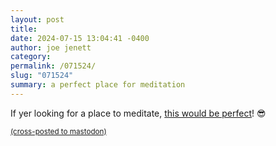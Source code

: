 ```yaml
---
layout: post
title: 
date: 2024-07-15 13:04:41 -0400
author: joe jenett
category: 
permalink: /071524/
slug: "071524"
summary: a perfect place for meditation
---
```

If yer looking for a place to meditate, <a title="View from this early evening’s meditation on the Altamaha river in Georgia - Along the Ray" href="https://alongtheray.com/view-from-this-early-evenings-meditation-on-the-altamaha-river-in-georgia">this would be perfect</a>! 😎

<a href="https://brid.gy/publish/mastodon"><small>(cross-posted to mastodon)</small></a>